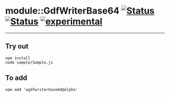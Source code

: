 
# module::GdfWriterBase64 [![Status](https://img.shields.io/circleci/build/github/Wandalen/wGdfWriterBase64?label=Test&logo=Test)](https://circleci.com/gh/Wandalen/wGdfWriterBase64) [![Status](https://github.com/Wandalen/wGdfWriterBase64/workflows/Test/badge.svg)](https://github.com/Wandalen/wGdfWriterBase64/actions?query=workflow%3ATest) [![experimental](https://img.shields.io/badge/stability-experimental-orange.svg)](https://github.com/emersion/stability-badges#experimental)

___

## Try out
```
npm install
node sample/Sample.js
```

## To add
```
npm add 'wgdfwriterbase64@alpha'
```

